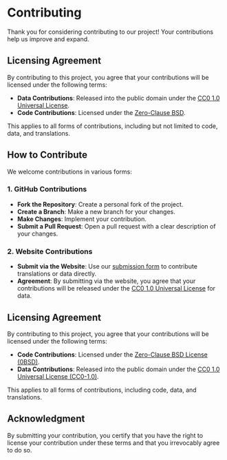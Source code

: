 # Contributing

Thank you for considering contributing to our project! Your contributions help us improve and expand.

## Licensing Agreement

By contributing to this project, you agree that your contributions will be licensed under the following terms:

- **Data Contributions**: Released into the public domain under the [CC0 1.0 Universal License](https://creativecommons.org/publicdomain/zero/1.0/).
- **Code Contributions**: Licensed under the [Zero-Clause BSD](https://opensource.org/licenses/0BSD).

This applies to all forms of contributions, including but not limited to code, data, and translations.
## How to Contribute

We welcome contributions in various forms:

### 1. **GitHub Contributions**

- **Fork the Repository**: Create a personal fork of the project.
- **Create a Branch**: Make a new branch for your changes.
- **Make Changes**: Implement your contribution.
- **Submit a Pull Request**: Open a pull request with a clear description of your changes.

### 2. **Website Contributions**

- **Submit via the Website**: Use our [submission form](link-to-your-form) to contribute translations or data directly.
- **Agreement**: By submitting via the website, you agree that your contributions will be released under the [CC0 1.0 Universal License](./LICENSE-CC0-1.0) for data.

## Licensing Agreement

By contributing to this project, you agree that your contributions will be licensed under the following terms:

- **Code Contributions**: Licensed under the [Zero-Clause BSD License (0BSD)](./LICENSE-0BSD).
- **Data Contributions**: Released into the public domain under the [CC0 1.0 Universal License (CC0-1.0)](./LICENSE-CC0-1.0).

This applies to all forms of contributions, including code, data, and translations.

## Acknowledgment

By submitting your contribution, you certify that you have the right to license your contribution under these terms and that you irrevocably agree to do so.
